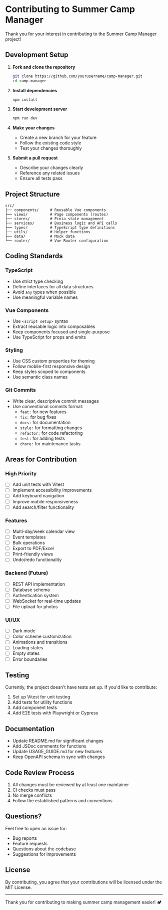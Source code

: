 # Contributing to Summer Camp Manager

Thank you for your interest in contributing to the Summer Camp Manager project!

## Development Setup

1. **Fork and clone the repository**
   ```bash
   git clone https://github.com/yourusername/camp-manager.git
   cd camp-manager
   ```

2. **Install dependencies**
   ```bash
   npm install
   ```

3. **Start development server**
   ```bash
   npm run dev
   ```

4. **Make your changes**
   - Create a new branch for your feature
   - Follow the existing code style
   - Test your changes thoroughly

5. **Submit a pull request**
   - Describe your changes clearly
   - Reference any related issues
   - Ensure all tests pass

## Project Structure

```
src/
├── components/     # Reusable Vue components
├── views/          # Page components (routes)
├── stores/         # Pinia state management
├── services/       # Business logic and API calls
├── types/          # TypeScript type definitions
├── utils/          # Helper functions
├── data/           # Mock data
└── router/         # Vue Router configuration
```

## Coding Standards

### TypeScript
- Use strict type checking
- Define interfaces for all data structures
- Avoid `any` types when possible
- Use meaningful variable names

### Vue Components
- Use `<script setup>` syntax
- Extract reusable logic into composables
- Keep components focused and single-purpose
- Use TypeScript for props and emits

### Styling
- Use CSS custom properties for theming
- Follow mobile-first responsive design
- Keep styles scoped to components
- Use semantic class names

### Git Commits
- Write clear, descriptive commit messages
- Use conventional commits format:
  - `feat:` for new features
  - `fix:` for bug fixes
  - `docs:` for documentation
  - `style:` for formatting changes
  - `refactor:` for code refactoring
  - `test:` for adding tests
  - `chore:` for maintenance tasks

## Areas for Contribution

### High Priority
- [ ] Add unit tests with Vitest
- [ ] Implement accessibility improvements
- [ ] Add keyboard navigation
- [ ] Improve mobile responsiveness
- [ ] Add search/filter functionality

### Features
- [ ] Multi-day/week calendar view
- [ ] Event templates
- [ ] Bulk operations
- [ ] Export to PDF/Excel
- [ ] Print-friendly views
- [ ] Undo/redo functionality

### Backend (Future)
- [ ] REST API implementation
- [ ] Database schema
- [ ] Authentication system
- [ ] WebSocket for real-time updates
- [ ] File upload for photos

### UI/UX
- [ ] Dark mode
- [ ] Color scheme customization
- [ ] Animations and transitions
- [ ] Loading states
- [ ] Empty states
- [ ] Error boundaries

## Testing

Currently, the project doesn't have tests set up. If you'd like to contribute:

1. Set up Vitest for unit testing
2. Add tests for utility functions
3. Add component tests
4. Add E2E tests with Playwright or Cypress

## Documentation

- Update README.md for significant changes
- Add JSDoc comments for functions
- Update USAGE_GUIDE.md for new features
- Keep OpenAPI schema in sync with changes

## Code Review Process

1. All changes must be reviewed by at least one maintainer
2. CI checks must pass
3. No merge conflicts
4. Follow the established patterns and conventions

## Questions?

Feel free to open an issue for:
- Bug reports
- Feature requests
- Questions about the codebase
- Suggestions for improvements

## License

By contributing, you agree that your contributions will be licensed under the MIT License.

---

Thank you for contributing to making summer camp management easier! 🏕️

